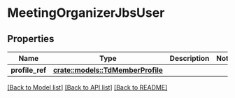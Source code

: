 # MeetingOrganizerJbsUser

## Properties

Name | Type | Description | Notes
------------ | ------------- | ------------- | -------------
**profile_ref** | [**crate::models::TdMemberProfile**](TD_MemberProfile.md) |  | 

[[Back to Model list]](../README.md#documentation-for-models) [[Back to API list]](../README.md#documentation-for-api-endpoints) [[Back to README]](../README.md)


